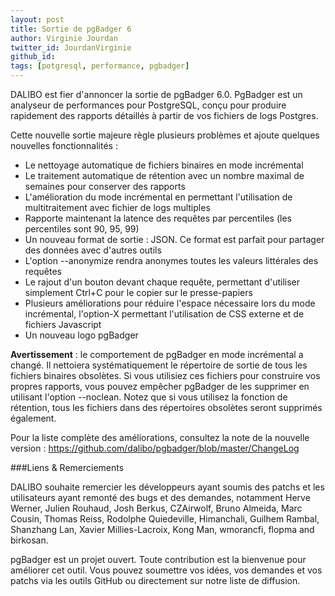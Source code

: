 ```yaml
---
layout: post
title: Sortie de pgBadger 6
author: Virginie Jourdan
twitter_id: JourdanVirginie
github_id: 
tags: [potgresql, performance, pgbadger]
---
```

DALIBO est fier d'annoncer la sortie de pgBadger 6.0.
PgBadger est un analyseur de performances pour PostgreSQL, conçu pour produire rapidement des rapports détaillés à partir de vos fichiers de logs Postgres.

<!--MORE-->

Cette nouvelle sortie majeure règle plusieurs problèmes et ajoute quelques nouvelles fonctionnalités :

* Le nettoyage automatique de fichiers binaires en mode incrémental
* Le traitement automatique de rétention avec un nombre maximal de semaines pour conserver des rapports
* L'amélioration du mode incrémental en permettant l'utilisation de multitraitement avec fichier de logs multiples    
* Rapporte maintenant la latence des requêtes par percentiles (les percentiles sont 90, 95, 99)
* Un nouveau format de sortie : JSON. Ce format est parfait pour partager des données avec d'autres outils
* L'option --anonymize rendra anonymes toutes les valeurs littérales des requêtes
* Le rajout d'un bouton devant chaque requête, permettant d'utiliser simplement Ctrl+C pour le copier sur le presse-papiers
* Plusieurs améliorations pour réduire l'espace nécessaire lors du mode incrémental, l'option-X permettant l'utilisation de CSS externe et de fichiers Javascript
* Un nouveau logo pgBadger 

**Avertissement** : le comportement de pgBadger en mode incrémental a changé. Il nettoiera systématiquement le répertoire de sortie de tous les fichiers binaires obsolètes. Si vous utilisiez ces fichiers pour construire vos propres rapports, vous pouvez empêcher pgBadger de les supprimer en utilisant l'option --noclean. Notez que si vous utilisez la fonction de rétention, tous les fichiers dans des répertoires obsolètes seront supprimés également.

Pour la liste complète des améliorations, consultez la note de la nouvelle version :
https://github.com/dalibo/pgbadger/blob/master/ChangeLog

###Liens & Remerciements

DALIBO souhaite remercier les développeurs ayant soumis des patchs et les utilisateurs ayant remonté des bugs et des demandes, notamment Herve Werner, Julien Rouhaud, Josh Berkus, CZAirwolf, Bruno Almeida, Marc Cousin, Thomas Reiss, Rodolphe Quiedeville, Himanchali, Guilhem Rambal, Shanzhang Lan, Xavier Millies-Lacroix, Kong Man, wmorancfi, flopma and birkosan.

pgBadger est un projet ouvert. Toute contribution est la bienvenue pour améliorer cet outil.
Vous pouvez soumettre vos idées, vos demandes et vos patchs via les outils GitHub ou directement sur notre liste de diffusion.
